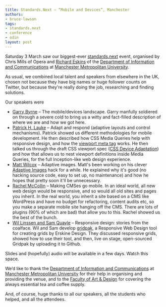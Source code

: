 ```yaml
---
title: Standards.Next — “Mobile and Devices”, Manchester
authors:
- bruce-lawson
tags:
- standards.next
- conference
- odin
layout: post
---
```

<p>Saturday 3 March saw our biggest-ever <a href="http://www.standards-next.org">standards.next</a> event, organised by Chris Mills of Opera and <a href="http://twitter.com/eskins" target="_blank">Richard Eskins</a> of the <a href="http://www2.hlss.mmu.ac.uk/information-communications/" target="_blank">Department of Information and Communications</a> at  <a href="http://www.mmu.ac.uk/" target="_blank">Manchester Metropolitan University</a>.</p>

<p>As usual, we combined local talent and speakers from elsewhere in the UK, chosen not because they have big names or huge follower counts on Twitter, but because they&#39;re really doing the job, researching and finding solutions.</p>

<p>Our speakers were</p>


<ul>
<li><a href="http://www.simplemindedgeek.com/">Garry Byrne</a> – The mobile/devices landscape. Garry manfully soldiered on through a severe cold to bring us a witty and fact-filled description of where we are and how we got here.</li>
<li><a href="http://www.splintered.co.uk/">Patrick H. Lauke</a> – Adapt and respond (adaptive layouts and control
mechanisms). Patrick showed us different methodologies for mobile development. He then described how CSS Media Queries help with responsive design, and how the <a href="http://dev.opera.com/articles/view/love-your-devices-adaptive-web-design-with-media-queries-viewport-and-more/" target="_blank">viewport meta tag</a> works. He then talked us through the draft CSS viewport spec (<a href="http://dev.w3.org/csswg/css-device-adapt/" target="_blank">CSS Device Adaptation</a>) and how that allows us to nest viewport definitions inside Media Queries, for the full Inception-like web design experience.</li>
<li><a href="http://mattwilcox.net/">Matt Wilcox</a> – Adaptive images. Matt&#39;s been working on his clever <a href="http://adaptive-images.com/" target="_blank">Adaptive Images</a> hack for a while. He explained why it&#39;s good (no hacking source code, easy to set up, no maintenance) and how he hopes that pretty soon it&#39;ll be unnecessary.</li>
<li><a href="http://compass-design.co.uk/">Rachel McCollin</a> – Making CMSes go mobile. In an ideal world, all new web design would be responsive, and so would all old sites and pages you inherit. In the real world, you inherit a site based on a CMS like WordPress and have no budget for refactoring, content audits etc, so you make a separate mobile site hanging off the CMS. There are lots of plugins (90% of which are bad) that allow you to this. Rachel showed us the best of the bunch.</li>
<li><a href="http://erskinedesign.com/">Wil Linssen and Sam Quayle</a> – Responsive design: stories from the coalface. Wil and Sam develop <a href="http://gridpak.com/" target="_blank">gridpak</a>, a Responsive Web Design tool for creating grids by Erskine Design. They discussed responsive grids, showed how to use their tool, and then, live on stage, open-sourced Gridpak by uploading it to Github.</li>
</ul>

<p>Slides and (hopefully) audio will be available in a few days. Watch this space.<p>

<p>We&#8217;d like to thank the <a href="http://www.hlss.mmu.ac.uk/information-communications/">Department of Information and Communications</a> at <a href="http://www.mmu.ac.uk">Manchester Metropolitan University</a> for their help in organising and providing the venue, and to the <a href="http://www.artdes.mmu.ac.uk/">Faculty of Art &amp; Design</a> for covering the always essential tea and coffee supply.</p>


<p>And, of course, huge thanks to all our speakers, all the students who helped, and all the attendees.</p>
</p></p>
